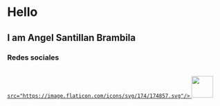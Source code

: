 <link rel="stylesheet" href="main.css">
<h1>
  Hello
</h1>
<h2>I am Angel Santillan Brambila</h2>

<h3>
  Redes sociales
</h3>
<br>
<a href="https://www.linkedin.com/in/angel-santillan-brambila/">
  <img 
    height="50"
    
    src="https://image.flaticon.com/icons/svg/174/174857.svg"/>
</a>
<a href="https://twitter.com/angelsadefe18">
  <img height="50" src="https://image.flaticon.com/icons/svg/1409/1409937.svg"/>
</a>
